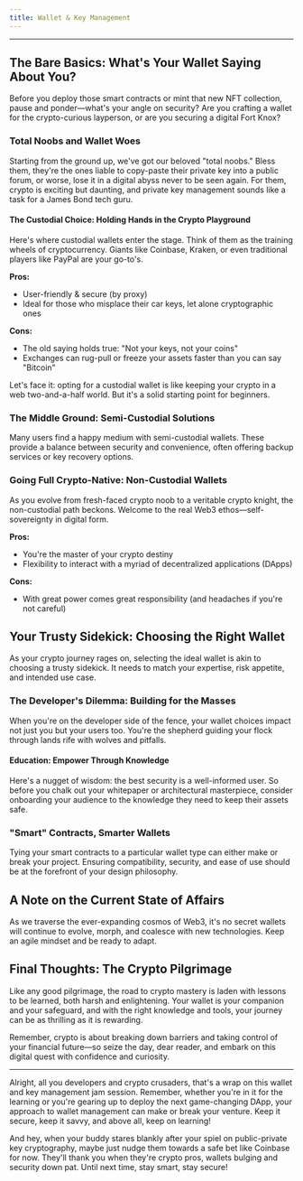 ```yaml
---
title: Wallet & Key Management
---
```


---

## The Bare Basics: What's Your Wallet Saying About You?

Before you deploy those smart contracts or mint that new NFT collection, pause and ponder—what's your angle on security? Are you crafting a wallet for the crypto-curious layperson, or are you securing a digital Fort Knox?

### Total Noobs and Wallet Woes

Starting from the ground up, we've got our beloved "total noobs." Bless them, they're the ones liable to copy-paste their private key into a public forum, or worse, lose it in a digital abyss never to be seen again. For them, crypto is exciting but daunting, and private key management sounds like a task for a James Bond tech guru.

#### The Custodial Choice: Holding Hands in the Crypto Playground

Here's where custodial wallets enter the stage. Think of them as the training wheels of cryptocurrency. Giants like Coinbase, Kraken, or even traditional players like PayPal are your go-to's.

**Pros:**

- User-friendly &amp; secure (by proxy)
- Ideal for those who misplace their car keys, let alone cryptographic ones

**Cons:**

- The old saying holds true: "Not your keys, not your coins"
- Exchanges can rug-pull or freeze your assets faster than you can say "Bitcoin"

Let's face it: opting for a custodial wallet is like keeping your crypto in a web two-and-a-half world. But it's a solid starting point for beginners.

### The Middle Ground: Semi-Custodial Solutions

Many users find a happy medium with semi-custodial wallets. These provide a balance between security and convenience, often offering backup services or key recovery options.

### Going Full Crypto-Native: Non-Custodial Wallets

As you evolve from fresh-faced crypto noob to a veritable crypto knight, the non-custodial path beckons. Welcome to the real Web3 ethos—self-sovereignty in digital form.

**Pros:**

- You're the master of your crypto destiny
- Flexibility to interact with a myriad of decentralized applications (DApps)

**Cons:**

- With great power comes great responsibility (and headaches if you're not careful)

## Your Trusty Sidekick: Choosing the Right Wallet

As your crypto journey rages on, selecting the ideal wallet is akin to choosing a trusty sidekick. It needs to match your expertise, risk appetite, and intended use case.

### The Developer's Dilemma: Building for the Masses

When you're on the developer side of the fence, your wallet choices impact not just you but your users too. You're the shepherd guiding your flock through lands rife with wolves and pitfalls.

#### Education: Empower Through Knowledge

Here's a nugget of wisdom: the best security is a well-informed user. So before you chalk out your whitepaper or architectural masterpiece, consider onboarding your audience to the knowledge they need to keep their assets safe.

### "Smart" Contracts, Smarter Wallets

Tying your smart contracts to a particular wallet type can either make or break your project. Ensuring compatibility, security, and ease of use should be at the forefront of your design philosophy.

## A Note on the Current State of Affairs

As we traverse the ever-expanding cosmos of Web3, it's no secret wallets will continue to evolve, morph, and coalesce with new technologies. Keep an agile mindset and be ready to adapt.

## Final Thoughts: The Crypto Pilgrimage

Like any good pilgrimage, the road to crypto mastery is laden with lessons to be learned, both harsh and enlightening. Your wallet is your companion and your safeguard, and with the right knowledge and tools, your journey can be as thrilling as it is rewarding.

Remember, crypto is about breaking down barriers and taking control of your financial future—so seize the day, dear reader, and embark on this digital quest with confidence and curiosity.

---

Alright, all you developers and crypto crusaders, that's a wrap on this wallet and key management jam session. Remember, whether you're in it for the learning or you're gearing up to deploy the next game-changing DApp, your approach to wallet management can make or break your venture. Keep it secure, keep it savvy, and above all, keep on learning!

And hey, when your buddy stares blankly after your spiel on public-private key cryptography, maybe just nudge them towards a safe bet like Coinbase for now. They'll thank you when they're crypto pros, wallets bulging and security down pat. Until next time, stay smart, stay secure!
